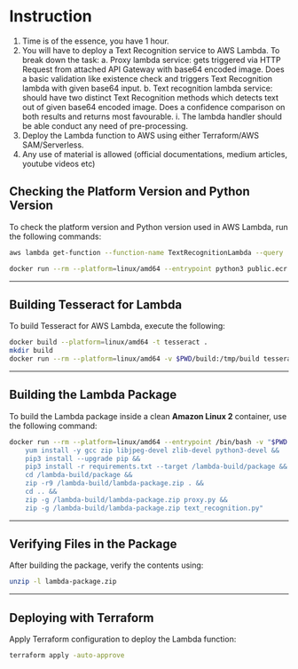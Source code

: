 # Instruction


1. Time is of the essence, you have 1 hour.
2. You will have to deploy a Text Recognition service to AWS Lambda. To break down the task:
	a. Proxy lambda service: gets triggered via HTTP Request from attached API Gateway with base64 encoded image.
      Does a basic validation like existence check and triggers Text Recognition lambda with given base64 input.
	b. Text recognition lambda service: should have two distinct Text Recognition methods which detects text out of given base64 encoded image.
       Does a confidence comparison on both results and returns most favourable.
		 i. The lambda handler should be able conduct any need of pre-processing.
4. Deploy the Lambda function to AWS using either Terraform/AWS SAM/Serverless.
5.  Any use of material is allowed (official documentations, medium articles, youtube videos etc)





## Checking the Platform Version and Python Version

To check the platform version and Python version used in AWS Lambda, run the following commands:

```sh
aws lambda get-function --function-name TextRecognitionLambda --query 'Configuration.Architectures' --output text --profile opu

docker run --rm --platform=linux/amd64 --entrypoint python3 public.ecr.aws/lambda/python:3.9-x86_64 --version
```

---

## Building Tesseract for Lambda

To build Tesseract for AWS Lambda, execute the following:

```sh
docker build --platform=linux/amd64 -t tesseract .
mkdir build
docker run --rm --platform=linux/amd64 -v $PWD/build:/tmp/build tesseract sh /tmp/build_tesseract.sh
```

---

## Building the Lambda Package

To build the Lambda package inside a clean **Amazon Linux 2** container, use the following command:

```sh
docker run --rm --platform=linux/amd64 --entrypoint /bin/bash -v "$PWD:/lambda-build" -w /lambda-build public.ecr.aws/lambda/python:3.9-x86_64 -c "
    yum install -y gcc zip libjpeg-devel zlib-devel python3-devel &&
    pip3 install --upgrade pip &&
    pip3 install -r requirements.txt --target /lambda-build/package &&
    cd /lambda-build/package &&
    zip -r9 /lambda-build/lambda-package.zip . &&
    cd .. &&
    zip -g /lambda-build/lambda-package.zip proxy.py &&
    zip -g /lambda-build/lambda-package.zip text_recognition.py"
```

---

## Verifying Files in the Package

After building the package, verify the contents using:

```sh
unzip -l lambda-package.zip
```

---

## Deploying with Terraform

Apply Terraform configuration to deploy the Lambda function:

```sh
terraform apply -auto-approve
```



